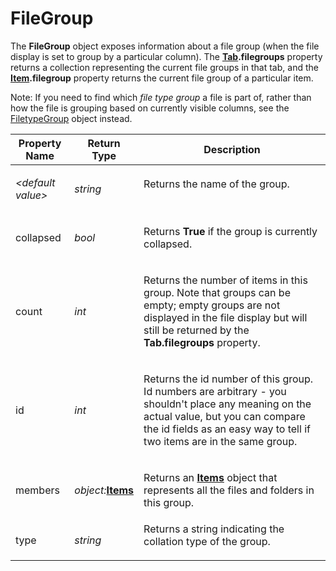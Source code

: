# FileGroup

The **FileGroup** object exposes information about a file group (when the file display is set to group by a particular column). The **[Tab](tab.md).filegroups** property returns a collection representing the current file groups in that tab, and the **[Item](item.md).filegroup** property returns the current file group of a particular item.  
  
Note: If you need to find which *file type group* a file is part of, rather than how the file is grouping based on currently visible columns, see the [FiletypeGroup](filetypegroup.md) object instead.  

<table>
<thead><tr><th>
Property Name</th><th>
Return Type</th><th>
Description
</th></tr></thead><tbody><tr><td>

*\<default value\>*</td><td>

*string*</td><td>
Returns the name of the group.
</td></tr><tr><td>
collapsed</td><td>

*bool*</td><td>

Returns **True** if the group is currently collapsed.
</td></tr><tr><td>
count</td><td>

*int*</td><td>

Returns the number of items in this group. Note that groups can be empty; empty groups are not displayed in the file display but will still be returned by the **Tab.filegroups** property.
</td></tr><tr><td>
id</td><td>

*int*</td><td>

Returns the id number of this group. Id numbers are arbitrary - you shouldn't place any meaning on the actual value, but you can compare the id fields as an easy way to tell if two items are in the same group.
</td></tr><tr><td>
members</td><td>

*object:***[Items](items.md)**</td><td>

Returns an **[Items](items.md)** object that represents all the files and folders in this group.
</td></tr><tr><td>
type</td><td>

*string*</td><td>
Returns a string indicating the collation type of the group.
</td></tr></tbody>
</table>

